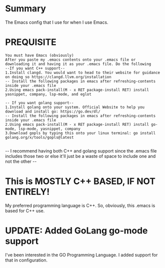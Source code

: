 # Summary
The Emacs config that I use for when I use Emacs.

# PREQUISITE
```
You must have Emacs (obviously)
After you paste my .emacs contents onto your .emacs file or downloading it and having it as your .emacs file. Do the following
--If you want C++ support--
1.Install clangd. You would want to head to their website for guidance on doing so https://clangd.llvm.org/installation
-- Install the following packages in emacs after refreshing-contents inside your .emacs file
2.Using emacs pack-install(M - x RET package-install RET) install yasnippet, company, lsp-mode, and eglot

-- If you want golang support--
1.Install golang onto your system. Official Website to help you download and install go: https://go.dev/dl/
-- Install the following packages in emacs after refreshing-contents inside your .emacs file
2.Using emacs pack-install(M - x RET package-install RET) install go-mode, lsp-mode, yasnippet, company
3.Download gopls by typing this onto your linux terminal: go install golang.org/x/tools/gopls@latest
  
```
-- I recommend having both C++ and golang support since the .emacs file includes those two or else it'll just be a waste of space to include one and not the other --<br>

# This is MOSTLY C++ BASED, IF NOT ENTIRELY!
My preferred programming language is C++. So, obviously, this .emacs is based for C++ use.

# UPDATE: Added GoLang go-mode support
I've been interested in the GO Programming Language. I added support for that in configuration.
